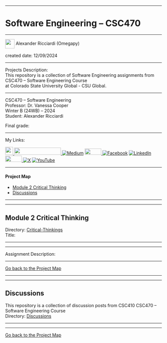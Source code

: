 ﻿-----------------------------------------------------------------------------------------------------------------------------
# Software Engineering – CSC470
-----------------------------------------------------------------------------------------------------------------------------

<img width="30" height="30" align="center" src="https://github.com/user-attachments/assets/a8e0ea66-5d8f-43b3-8fff-2c3d74d57f53"> Alexander Ricciardi (Omegapy)   

created date: 12/09/2024  

-----------------------------------------------------------------------------------------------------------------------------

Projects Description:    
This repository is a collection of Software Engineering assignments from CSC470 – Software Engineering Course  
at Colorado State University Global - CSU Global.  

-----------------------------------------------------------------------------------------------------------------------------

CSC470 – Software Engineering  
Professor: Dr. Vanessa Cooper  
Winter B (24WB) – 2024   
Student: Alexander Ricciardi   

Final grade: 

-----------------------------------------------------------------------------------------------------------------------------

My Links:   

<i><a href="https://www.alexomegapy.com" target="_blank"><img width="25" height="25" src="https://github.com/user-attachments/assets/a8e0ea66-5d8f-43b3-8fff-2c3d74d57f53"></i>
<i><a href="https://www.alexomegapy.com" target="_blank"><img width="150" height="23" src="https://github.com/user-attachments/assets/caa139ba-6b78-403f-902b-84450ff4d563"></i>
[![Medium](https://img.shields.io/badge/Medium-12100E?style=for-the-badge&logo=medium&logoColor=whit)](https://medium.com/@alex.omegapy)
<i><a href="https://dev.to/alex_ricciardi" target="_blank"><img width="53" height="20" src="https://github.com/user-attachments/assets/3dee9933-d8c9-4a38-b32e-b7a3c55e7e97"></i>
[![Facebook](https://img.shields.io/badge/Facebook-%231877F2.svg?logo=Facebook&logoColor=white)](https://www.facebook.com/profile.php?id=100089638857137)
[![LinkedIn](https://img.shields.io/badge/LinkedIn-%230077B5.svg?logo=linkedin&logoColor=white)](https://linkedin.com/in/alex-ricciardi)
<i><a href="https://www.threads.net/@alexomegapy?hl=en" target="_blank"><img width="53" height="20" src="https://github.com/user-attachments/assets/58c9e833-4501-42e4-b4fe-39ffafba99b2"></i>
[![X](https://img.shields.io/badge/X-black.svg?logo=X&logoColor=white)](https://x.com/AlexOmegapy)
[![YouTube](https://img.shields.io/badge/YouTube-%23FF0000.svg?logo=YouTube&logoColor=white)](https://www.youtube.com/channel/UC4rMaQ7sqywMZkfS1xGh2AA)     

-----------------------------------------------------------------------------------------------------------------------------

#### Project Map

- [Module 2 Critical Thinking](#module-2-critical-thinking)   
- [Discussions](#discussions)

-----------------------------------------------------------------------------------------------------------------------------
-----------------------------------------------------------------------------------------------------------------------------
## Module 2 Critical Thinking 
Directory: [Critical-Thinkings]()  
Title:    

-----------------------------------------------------------------------------------------------------------------------------
-----------------------------------------------------------------------------------------------------------------------------

Assignment Description:  
  

-------------------------------------------------------------------------------------------

[Go back to the Project Map](#project-map)  

-----------------------------------------------------------------------------------------------------------------------------
-----------------------------------------------------------------------------------------------------------------------------
## Discussions 
This repository is a collection of discussion posts from CSC410 CSC470 – Software Engineering Course  
Directory: [Discussions](https://github.com/Omegapy/My-Academics-Portfolio/tree/main/Software-Engineering-CSC470/Discussions)

-----------------------------------------------------------------------------------------------------------------------------
-----------------------------------------------------------------------------------------------------------------------------

[Go back to the Project Map](#project-map)

